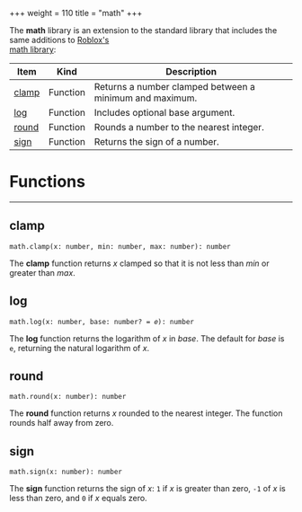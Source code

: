 +++
weight = 110
title = "math"
+++

The **math** library is an extension to the standard library that includes
the same additions to [Roblox's\
math library](https://developer.roblox.com/en-us/api-reference/lua-docs/math):

<div class="api-list one two">

| Item | Kind | Description |
| --- | --- | --- |
| [clamp](#clamp) | Function | Returns a number clamped between a minimum and maximum. |
| [log](#log) | Function | Includes optional base argument. |
| [round](#round) | Function | Rounds a number to the nearest integer. |
| [sign](#sign) | Function | Returns the sign of a number. |

</div>

# Functions

----

## clamp

 `math.clamp(x: number, min: number, max: number): number`

The **clamp** function returns *x* clamped so that it is not less
than *min* or greater than *max*.

## log

 `math.log(x: number, base: number? = 𝑒): number`

The **log** function returns the logarithm of *x* in *base*. The
default for *base* is `e`, returning the natural logarithm of
*x*.

## round

 `math.round(x: number): number`

The **round** function returns *x* rounded to the nearest integer.
The function rounds half away from zero.

## sign

 `math.sign(x: number): number`

The **sign** function returns the sign of *x*: `1` if
*x* is greater than zero, `-1` of *x* is less than zero,
and `0` if *x* equals zero.